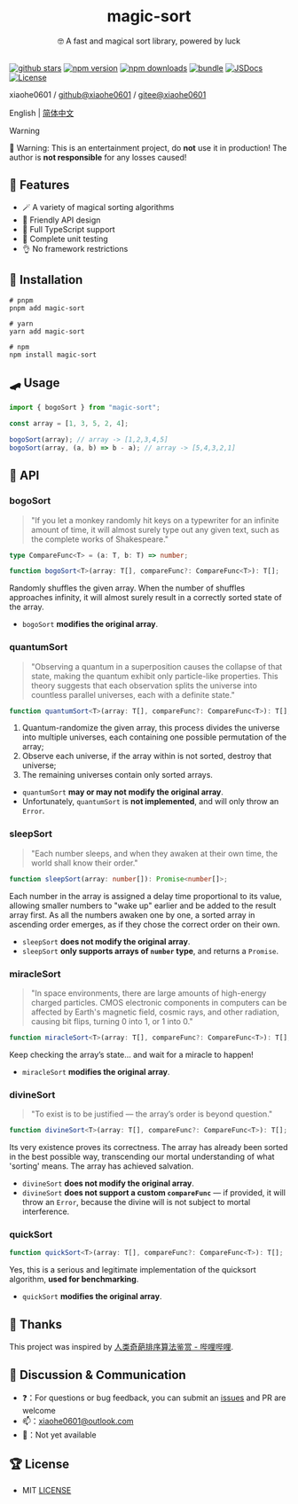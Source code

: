 <div align="center">
  <h1>magic-sort</h1>
  <span>🤓 A fast and magical sort library, powered by luck</span>
</div>

<br>

[![github stars][github-stars-src]][github-stars-href]
[![npm version][npm-version-src]][npm-version-href]
[![npm downloads][npm-downloads-src]][npm-downloads-href]
[![bundle][bundle-src]][bundle-href]
[![JSDocs][jsdocs-src]][jsdocs-href]
[![License][license-src]][license-href]

xiaohe0601 / [github@xiaohe0601](https://github.com/xiaohe0601) / [gitee@xiaohe0601](https://gitee.com/xiaohe0601)

English | [简体中文](./readme/README.zh-CN.md)

> [!WARNING]
> 🚨 Warning: This is an entertainment project, do **not** use it in production!
> The author is **not responsible** for any losses caused!

## 🎉 Features

- 🪄 A variety of magical sorting algorithms
- 🎈 Friendly API design
- 🧀 Full TypeScript support
- 🧪 Complete unit testing
- 👌 No framework restrictions

## 🚁 Installation

```shell
# pnpm
pnpm add magic-sort

# yarn
yarn add magic-sort

# npm
npm install magic-sort
```

## 🛹 Usage

```javascript
import { bogoSort } from "magic-sort";

const array = [1, 3, 5, 2, 4];

bogoSort(array); // array -> [1,2,3,4,5]
bogoSort(array, (a, b) => b - a); // array -> [5,4,3,2,1]
```

## 📖 API

### bogoSort

> "If you let a monkey randomly hit keys on a typewriter for an infinite amount of time,
it will almost surely type out any given text, such as the complete works of Shakespeare."

```typescript
type CompareFunc<T> = (a: T, b: T) => number;

function bogoSort<T>(array: T[], compareFunc?: CompareFunc<T>): T[];
```

Randomly shuffles the given array. When the number of shuffles approaches infinity,
it will almost surely result in a correctly sorted state of the array.

- `bogoSort` **modifies the original array**.

### quantumSort

> "Observing a quantum in a superposition causes the collapse of that state,
making the quantum exhibit only particle-like properties.
This theory suggests that each observation splits the universe into countless parallel universes,
each with a definite state."

```typescript
function quantumSort<T>(array: T[], compareFunc?: CompareFunc<T>): T[];
```

1. Quantum-randomize the given array, this process divides the universe into multiple universes,
   each containing one possible permutation of the array;
2. Observe each universe, if the array within is not sorted, destroy that universe;
3. The remaining universes contain only sorted arrays.

- `quantumSort` **may or may not modify the original array**.
- Unfortunately, `quantumSort` is **not implemented**, and will only throw an `Error`.

### sleepSort

> "Each number sleeps, and when they awaken at their own time, the world shall know their order."

```typescript
function sleepSort(array: number[]): Promise<number[]>;
```

Each number in the array is assigned a delay time proportional to its value,
allowing smaller numbers to "wake up" earlier and be added to the result array first.
As all the numbers awaken one by one, a sorted array in ascending order emerges,
as if they chose the correct order on their own.

- `sleepSort` **does not modify the original array**.
- `sleepSort` **only supports arrays of `number` type**, and returns a `Promise`.

### miracleSort

> "In space environments, there are large amounts of high-energy charged particles.
CMOS electronic components in computers can be affected by Earth's magnetic field,
cosmic rays, and other radiation, causing bit flips, turning 0 into 1, or 1 into 0."

```typescript
function miracleSort<T>(array: T[], compareFunc?: CompareFunc<T>): T[];
```

Keep checking the array’s state... and wait for a miracle to happen!

- `miracleSort` **modifies the original array**.

### divineSort

> "To exist is to be justified — the array’s order is beyond question."

```typescript
function divineSort<T>(array: T[], compareFunc?: CompareFunc<T>): T[];
```

Its very existence proves its correctness. The array has already been sorted in the best possible way,
transcending our mortal understanding of what 'sorting' means. The array has achieved salvation.

- `divineSort` **does not modify the original array**.
- `divineSort` **does not support a custom `compareFunc`** — if provided, it will throw an `Error`,
  because the divine will is not subject to mortal interference.

### quickSort

```typescript
function quickSort<T>(array: T[], compareFunc?: CompareFunc<T>): T[];
```

Yes, this is a serious and legitimate implementation of the quicksort algorithm, **used for benchmarking**.

- `quickSort` **modifies the original array**.

## 🍬 Thanks

This project was inspired by [人类奇葩排序算法鉴赏 - 哔哩哔哩](https://www.bilibili.com/video/BV1nJBTYoEQm).

## 🐶 Discussion & Communication

- ❓：For questions or bug feedback, you can submit an [issues](https://github.com/xiaohe0601/magic-sort/issues) and PR are welcome
- 📫：[xiaohe0601@outlook.com](mailto:xiaohe0601@outlook.com)
- 🐧：Not yet available

## 🏆 License

- MIT [LICENSE](./LICENSE)

[github-stars-src]: https://img.shields.io/github/stars/xiaohe0601/magic-sort?style=flat&colorA=080f12&colorB=1fa669&logo=GitHub
[github-stars-href]: https://github.com/xiaohe0601/magic-sort
[npm-version-src]: https://img.shields.io/npm/v/magic-sort?style=flat&colorA=080f12&colorB=1fa669
[npm-version-href]: https://npmjs.com/package/magic-sort
[npm-downloads-src]: https://img.shields.io/npm/dm/magic-sort?style=flat&colorA=080f12&colorB=1fa669
[npm-downloads-href]: https://npmjs.com/package/magic-sort
[bundle-src]: https://img.shields.io/bundlephobia/minzip/magic-sort?style=flat&colorA=080f12&colorB=1fa669&label=minzip
[bundle-href]: https://bundlephobia.com/result?p=magic-sort
[jsdocs-src]: https://img.shields.io/badge/jsdocs-reference-080f12?style=flat&colorA=080f12&colorB=1fa669
[jsdocs-href]: https://www.jsdocs.io/package/magic-sort
[license-src]: https://img.shields.io/github/license/xiaohe0601/magic-sort.svg?style=flat&colorA=080f12&colorB=1fa669
[license-href]: https://github.com/xiaohe0601/magic-sort/blob/main/LICENSE